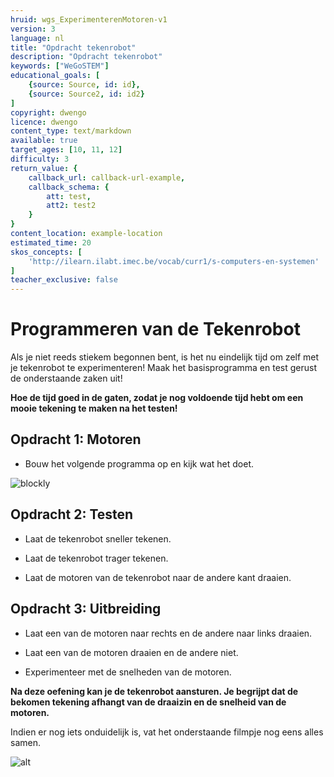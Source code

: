 ```yaml
---
hruid: wgs_ExperimenterenMotoren-v1
version: 3
language: nl
title: "Opdracht tekenrobot"
description: "Opdracht tekenrobot"
keywords: ["WeGoSTEM"]
educational_goals: [
    {source: Source, id: id}, 
    {source: Source2, id: id2}
]
copyright: dwengo
licence: dwengo
content_type: text/markdown
available: true
target_ages: [10, 11, 12]
difficulty: 3
return_value: {
    callback_url: callback-url-example,
    callback_schema: {
        att: test,
        att2: test2
    }
}
content_location: example-location
estimated_time: 20
skos_concepts: [
    'http://ilearn.ilabt.imec.be/vocab/curr1/s-computers-en-systemen'
]
teacher_exclusive: false
---
```

# Programmeren van de Tekenrobot

Als je niet reeds stiekem begonnen bent, is het nu eindelijk tijd om zelf met je tekenrobot te experimenteren! Maak het basisprogramma en test gerust de onderstaande zaken uit!

**Hoe de tijd goed in de gaten, zodat je nog voldoende tijd hebt om een mooie tekening te maken na het testen!**

## Opdracht 1: Motoren

* Bouw het volgende programma op en kijk wat het doet.

![blockly](@learning-object/wgs_Motoren1-v1/nl/3)


## Opdracht 2: Testen

* Laat de tekenrobot sneller tekenen.

* Laat de tekenrobot trager tekenen.

* Laat de motoren van de tekenrobot naar de andere kant draaien.


## Opdracht 3: Uitbreiding

* Laat een van de motoren naar rechts en de andere naar links draaien.

* Laat een van de motoren draaien en de andere niet.

* Experimenteer met de snelheden van de motoren.

**Na deze oefening kan je de tekenrobot aansturen. Je begrijpt dat de bekomen tekening afhangt van de draaizin en de snelheid van de motoren.**

Indien er nog iets onduidelijk is, vat het onderstaande filmpje nog eens alles samen.

![alt](@youtube/https://www.youtube.com/embed/XPbozIs9NcE "Video WeGoSTEM")